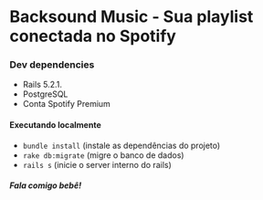 # Backsound Music - Sua playlist conectada no Spotify

### Dev dependencies
- Rails 5.2.1.
- PostgreSQL
- Conta Spotify Premium

#### Executando localmente
- `bundle install` (instale as dependências do projeto)
- `rake db:migrate` (migre o banco de dados)
- `rails s` (inicie o server interno do rails)

##### Fala comigo bebê!
